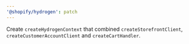 ```yaml
---
'@shopify/hydrogen': patch
---
```


Create `createHydrogenContext` that combined `createStorefrontClient`, `createCustomerAccountClient` and `createCartHandler`.
